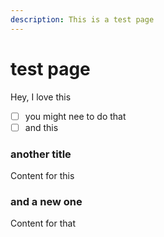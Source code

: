 ```yaml
---
description: This is a test page
---
```


# test page

Hey, I love this

* [ ]  you might nee to do that
* [ ] and this

### another title

Content for this

### and a new one

Content for that

